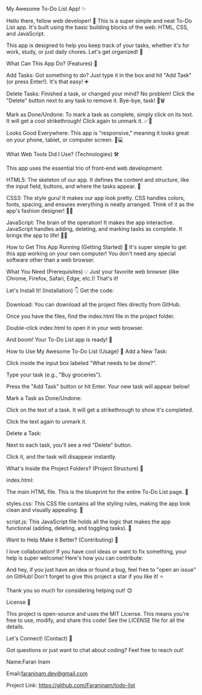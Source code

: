 My Awesome To-Do List App! ✨

Hello there, fellow web developer! 👋 This is a super simple and neat To-Do List app. It's built using the basic building blocks of the web: HTML, CSS, and JavaScript.

This app is designed to help you keep track of your tasks, whether it's for work, study, or just daily chores. Let's get organized! 🚀

What Can This App Do? (Features) 🤩

Add Tasks: Got something to do? Just type it in the box and hit "Add Task" (or press Enter!). It's that easy! ➕

Delete Tasks: Finished a task, or changed your mind? No problem! Click the "Delete" button next to any task to remove it. Bye-bye, task! 👋🗑️

Mark as Done/Undone: To mark a task as complete, simply click on its text. It will get a cool strikethrough! Click again to unmark it. ✅🔄

Looks Good Everywhere: This app is "responsive," meaning it looks great on your phone, tablet, or computer screen. 📱💻

What Web Tools Did I Use? (Technologies) 🛠️

This app uses the essential trio of front-end web development:

HTML5: The skeleton of our app. It defines the content and structure, like the input field, buttons, and where the tasks appear. 🦴

CSS3: The style guru! It makes our app look pretty. CSS handles colors, fonts, spacing, and ensures everything is neatly arranged. Think of it as the app's fashion designer! 🎨👕

JavaScript: The brain of the operation! It makes the app interactive. JavaScript handles adding, deleting, and marking tasks as complete. It brings the app to life! 🧠✨

How to Get This App Running (Getting Started) 🚀
It's super simple to get this app working on your own computer! You don't need any special software other than a web browser.

What You Need (Prerequisites) 💡
Just your favorite web browser (like Chrome, Firefox, Safari, Edge, etc.)! That's it!

Let's Install It! (Installation) 👇
Get the code:

Download: You can download all the project files directly from GitHub.

Once you have the files, find the index.html file in the project folder.

Double-click index.html to open it in your web browser.

And boom! Your To-Do List app is ready! 🎉


How to Use My Awesome To-Do List (Usage) 📝
Add a New Task:

Click inside the input box labeled "What needs to be done?".

Type your task (e.g., "Buy groceries").

Press the "Add Task" button or hit Enter. Your new task will appear below!

Mark a Task as Done/Undone:

Click on the text of a task. It will get a strikethrough to show it's completed.

Click the text again to unmark it.

Delete a Task:

Next to each task, you'll see a red "Delete" button.

Click it, and the task will disappear instantly.

What's Inside the Project Folders? (Project Structure) 📁

index.html:

The main HTML file. This is the blueprint for the entire To-Do List page. 📄

styles.css: This CSS file contains all the styling rules, making the app look clean and visually appealing. 💅

script.js: This JavaScript file holds all the logic that makes the app functional (adding, deleting, and toggling tasks). 🤖

Want to Help Make it Better? (Contributing) 💖

I love collaboration! If you have cool ideas or want to fix something, your help is super welcome! Here's how you can contribute:

And hey, if you just have an idea or found a bug, feel free to "open an issue" on GitHub! Don't forget to give this project a star if you like it! ⭐

Thank you so much for considering helping out! 😊

License 📜

This project is open-source and uses the MIT License. This means you're free to use, modify, and share this code! See the LICENSE file for all the details.

Let's Connect! (Contact) 📧

Got questions or just want to chat about coding? Feel free to reach out!

Name:Faran Inam 

Email:faraninam.dev@gmail.com

Project Link: https://github.com/Faraninam/todo-list
